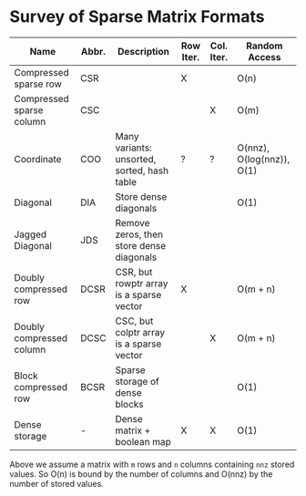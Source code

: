 # Survey of Sparse Matrix Formats
Name | Abbr. | Description | Row Iter. | Col. Iter. | Random Access
----- | ----- | ----- | ----- | ----- | -----
Compressed sparse row | CSR | | X | | O(n)
Compressed sparse column | CSC | | | X | O(m)
Coordinate | COO | Many variants: unsorted, sorted, hash table | ? | ? | O(nnz), O(log(nnz)), O(1)
Diagonal | DIA | Store dense diagonals | | | O(1)
Jagged Diagonal | JDS | Remove zeros, then store dense diagonals | | |
Doubly compressed row | DCSR | CSR, but rowptr array is a sparse vector | X | | O(m + n)
Doubly compressed column | DCSC | CSC, but colptr array is a sparse vector | | X | O(m + n)
Block compressed row | BCSR | Sparse storage of dense blocks | | | O(1)
Dense storage | - | Dense matrix + boolean map | X | X | O(1)

Above we assume a matrix with `m` rows and `n` columns containing `nnz` stored values.  So O(n) is bound by the number of columns and O(nnz) by the number of stored values.
